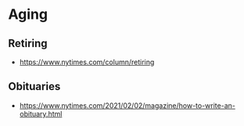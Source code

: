 # Aging

## Retiring

* https://www.nytimes.com/column/retiring



## Obituaries

* https://www.nytimes.com/2021/02/02/magazine/how-to-write-an-obituary.html